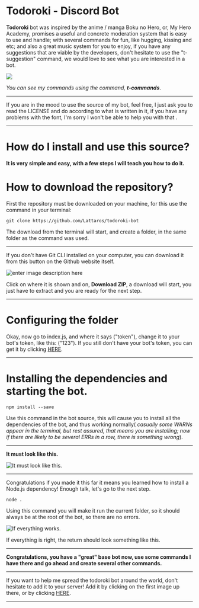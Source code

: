 # Todoroki - Discord Bot

**Todoroki** bot was inspired by the anime / manga Boku no Hero, or, My Hero Academy, promises a useful and concrete moderation system that is easy to use and handle; with several commands for fun, like hugging, kissing and etc; and also a great music system for you to enjoy, if you have any suggestions that are viable by the developers, don't hesitate to use the "t-suggestion" command, we would love to see what you are interested in a bot.

<a href="https://discordapp.com/api/oauth2/authorize?client_id=498930184838184962&permissions=8&scope=bot" alt="Add to Server"><img src="https://cdn.discordapp.com/attachments/669362719593332737/671090980115709992/unknown.png"></a>


*You can see my commands using the command, **t-commands***.
<hr>
If you are in the mood to use the source of my bot, feel free, I just ask you to read the LICENSE and do according to what is written in it, if you have any problems with the font, I'm sorry I won't be able to help you with that .
<hr>

# How do I install and use this source?

**It is very simple and easy, with a few steps I will teach you how to do it.**

# How to download the repository?

First the repository must be downloaded on your machine, for this use the command in your terminal:

    git clone https://github.com/Lattaros/todoroki-bot
The download from the terminal will start, and create a folder, in the same folder as the command was used.

<hr>
If you don't have Git CLI installed on your computer, you can download it from this button on the Github website itself.

![enter image description here](https://cdn.discordapp.com/attachments/671104352089538560/671116561314217984/unknown.png)

Click on where it is shown and on, **Download ZIP**, a download will start, you just have to extract and you are ready for the next step.
<hr>

# Configuring the folder
Okay, now go to index.js, and where it says ("token"), change it to your bot's token, like this: ("123"). If you still don't have your bot's token, you can get it by clicking [HERE](https://discordapp.com/developers/applications).

<hr>

# Installing the dependencies and starting the bot.

    npm install --save
    
Use this command in the bot source, this will cause you to install all the dependencies of the bot, and thus working normally( *casually some WARNs appear in the terminal, but rest assured, that means you are installing; now if there are likely to be several ERRs in a row, there is something wrong*).
<hr>

**It must look like this.**

![It must look like this.](https://cdn.discordapp.com/attachments/669362719593332737/671109417068003389/unknown.png)
<hr>

Congratulations if you made it this far it means you learned how to install a Node.js dependency! Enough talk, let's go to the next step.

    node .

Using this command you will make it run the current folder, so it should always be at the root of the bot, so there are no errors.

![If everything works.](https://cdn.discordapp.com/attachments/669362719593332737/671108952682922035/unknown.png)

If everything is right, the return should look something like this.

<hr>

**Congratulations, you have a "great" base bot now, use some commands I have there and go ahead and create several other commands.**

<hr>

If you want to help me spread the todoroki bot around the world, don't hesitate to add it to your server! Add it by clicking on the first image up there, or by clicking [HERE](https://discordapp.com/oauth2/authorize?client_id=666825074850136076&permissions=473316598&scope=bot).
<hr>
